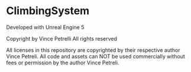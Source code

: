 # ClimbingSystem

Developed with Unreal Engine 5

Copyright by Vince Petrelli All rights reserved

All licenses in this repository are copyrighted by their respective author Vince Petreli.
All code and assets can NOT be used commercially without fees or permission by the author Vince Petreli. 
